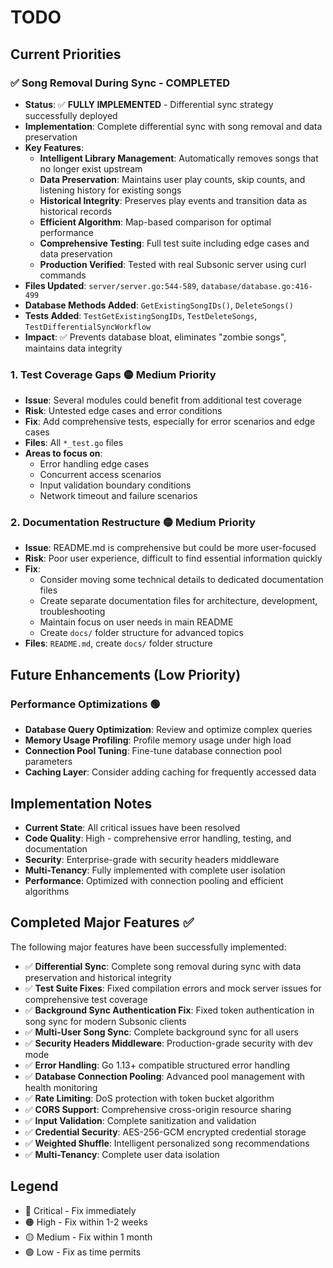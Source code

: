 # TODO

## Current Priorities

### ✅ **Song Removal During Sync** - COMPLETED
- **Status**: ✅ **FULLY IMPLEMENTED** - Differential sync strategy successfully deployed
- **Implementation**: Complete differential sync with song removal and data preservation
- **Key Features**:
  - **Intelligent Library Management**: Automatically removes songs that no longer exist upstream
  - **Data Preservation**: Maintains user play counts, skip counts, and listening history for existing songs
  - **Historical Integrity**: Preserves play events and transition data as historical records
  - **Efficient Algorithm**: Map-based comparison for optimal performance
  - **Comprehensive Testing**: Full test suite including edge cases and data preservation
  - **Production Verified**: Tested with real Subsonic server using curl commands
- **Files Updated**: `server/server.go:544-589`, `database/database.go:416-499`
- **Database Methods Added**: `GetExistingSongIDs()`, `DeleteSongs()`
- **Tests Added**: `TestGetExistingSongIDs`, `TestDeleteSongs`, `TestDifferentialSyncWorkflow`
- **Impact**: ✅ Prevents database bloat, eliminates "zombie songs", maintains data integrity

### 1. **Test Coverage Gaps** 🟡 Medium Priority
- **Issue**: Several modules could benefit from additional test coverage
- **Risk**: Untested edge cases and error conditions  
- **Fix**: Add comprehensive tests, especially for error scenarios and edge cases
- **Files**: All `*_test.go` files
- **Areas to focus on**:
  - Error handling edge cases
  - Concurrent access scenarios
  - Input validation boundary conditions
  - Network timeout and failure scenarios

### 2. **Documentation Restructure** 🟡 Medium Priority
- **Issue**: README.md is comprehensive but could be more user-focused
- **Risk**: Poor user experience, difficult to find essential information quickly
- **Fix**: 
  - Consider moving some technical details to dedicated documentation files
  - Create separate documentation files for architecture, development, troubleshooting
  - Maintain focus on user needs in main README
  - Create `docs/` folder structure for advanced topics
- **Files**: `README.md`, create `docs/` folder structure

## Future Enhancements (Low Priority)

### Performance Optimizations 🟢
- **Database Query Optimization**: Review and optimize complex queries
- **Memory Usage Profiling**: Profile memory usage under high load
- **Connection Pool Tuning**: Fine-tune database connection pool parameters
- **Caching Layer**: Consider adding caching for frequently accessed data

## Implementation Notes

- **Current State**: All critical issues have been resolved
- **Code Quality**: High - comprehensive error handling, testing, and documentation
- **Security**: Enterprise-grade with security headers middleware
- **Multi-Tenancy**: Fully implemented with complete user isolation
- **Performance**: Optimized with connection pooling and efficient algorithms

## Completed Major Features ✅

The following major features have been successfully implemented:

- ✅ **Differential Sync**: Complete song removal during sync with data preservation and historical integrity
- ✅ **Test Suite Fixes**: Fixed compilation errors and mock server issues for comprehensive test coverage
- ✅ **Background Sync Authentication Fix**: Fixed token authentication in song sync for modern Subsonic clients
- ✅ **Multi-User Song Sync**: Complete background sync for all users
- ✅ **Security Headers Middleware**: Production-grade security with dev mode
- ✅ **Error Handling**: Go 1.13+ compatible structured error handling
- ✅ **Database Connection Pooling**: Advanced pool management with health monitoring
- ✅ **Rate Limiting**: DoS protection with token bucket algorithm
- ✅ **CORS Support**: Comprehensive cross-origin resource sharing
- ✅ **Input Validation**: Complete sanitization and validation
- ✅ **Credential Security**: AES-256-GCM encrypted credential storage
- ✅ **Weighted Shuffle**: Intelligent personalized song recommendations
- ✅ **Multi-Tenancy**: Complete user data isolation

## Legend
- 🔴 Critical - Fix immediately
- 🟠 High - Fix within 1-2 weeks  
- 🟡 Medium - Fix within 1 month
- 🟢 Low - Fix as time permits
